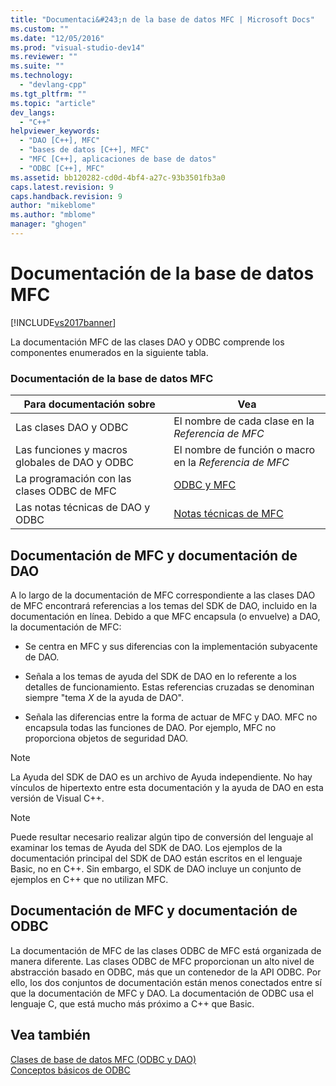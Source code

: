 ```yaml
---
title: "Documentaci&#243;n de la base de datos MFC | Microsoft Docs"
ms.custom: ""
ms.date: "12/05/2016"
ms.prod: "visual-studio-dev14"
ms.reviewer: ""
ms.suite: ""
ms.technology: 
  - "devlang-cpp"
ms.tgt_pltfrm: ""
ms.topic: "article"
dev_langs: 
  - "C++"
helpviewer_keywords: 
  - "DAO [C++], MFC"
  - "bases de datos [C++], MFC"
  - "MFC [C++], aplicaciones de base de datos"
  - "ODBC [C++], MFC"
ms.assetid: bb120282-cd0d-4bf4-a27c-93b3501fb3a0
caps.latest.revision: 9
caps.handback.revision: 9
author: "mikeblome"
ms.author: "mblome"
manager: "ghogen"
---
```

# Documentaci&#243;n de la base de datos MFC
[!INCLUDE[vs2017banner](../assembler/inline/includes/vs2017banner.md)]

La documentación MFC de las clases DAO y ODBC comprende los componentes enumerados en la siguiente tabla.  
  
### Documentación de la base de datos MFC  
  
|Para documentación sobre|Vea|  
|------------------------------|---------|  
|Las clases DAO y ODBC|El nombre de cada clase en la *Referencia de MFC*|  
|Las funciones y macros globales de DAO y ODBC|El nombre de función o macro en la *Referencia de MFC*|  
|La programación con las clases ODBC de MFC|[ODBC y MFC](../data/odbc/odbc-and-mfc.md)|  
|Las notas técnicas de DAO y ODBC|[Notas técnicas de MFC](../mfc/technical-notes-by-category.md)|  
  
##  <a name="_core_mfc_documentation_and_dao_documentation"></a> Documentación de MFC y documentación de DAO  
 A lo largo de la documentación de MFC correspondiente a las clases DAO de MFC encontrará referencias a los temas del SDK de DAO, incluido en la documentación en línea.  Debido a que MFC encapsula \(o envuelve\) a DAO, la documentación de MFC:  
  
-   Se centra en MFC y sus diferencias con la implementación subyacente de DAO.  
  
-   Señala a los temas de ayuda del SDK de DAO en lo referente a los detalles de funcionamiento.  Estas referencias cruzadas se denominan siempre "tema *X* de la ayuda de DAO".  
  
-   Señala las diferencias entre la forma de actuar de MFC y DAO.  MFC no encapsula todas las funciones de DAO.  Por ejemplo, MFC no proporciona objetos de seguridad DAO.  
  
> [!NOTE]
>  La Ayuda del SDK de DAO es un archivo de Ayuda independiente.  No hay vínculos de hipertexto entre esta documentación y la ayuda de DAO en esta versión de Visual C\+\+.  
  
> [!NOTE]
>  Puede resultar necesario realizar algún tipo de conversión del lenguaje al examinar los temas de Ayuda del SDK de DAO.  Los ejemplos de la documentación principal del SDK de DAO están escritos en el lenguaje Basic, no en C\+\+. Sin embargo, el SDK de DAO incluye un conjunto de ejemplos en C\+\+ que no utilizan MFC.  
  
##  <a name="_core_mfc_documentation_and_odbc_documentation"></a> Documentación de MFC y documentación de ODBC  
 La documentación de MFC de las clases ODBC de MFC está organizada de manera diferente.  Las clases ODBC de MFC proporcionan un alto nivel de abstracción basado en ODBC, más que un contenedor de la API ODBC.  Por ello, los dos conjuntos de documentación están menos conectados entre sí que la documentación de MFC y DAO.  La documentación de ODBC usa el lenguaje C, que está mucho más próximo a C\+\+ que Basic.  
  
## Vea también  
 [Clases de base de datos MFC \(ODBC y DAO\)](../data/mfc-database-classes-odbc-and-dao.md)   
 [Conceptos básicos de ODBC](../data/odbc/odbc-basics.md)